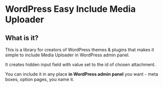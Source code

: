 # WordPress Easy Include Media Uploader 

## What is it?
This is a library for creators of WordPress themes & plugins that makes it simple
to include Media Uploader in WordPress admin panel.

It creates hidden input field with value set to the id of chosen attachment.

You can include it in any place **in WordPress admin panel** you want - meta boxes, option pages, you name it.
